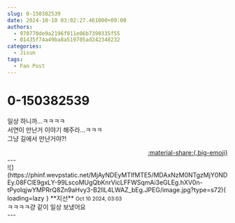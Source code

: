 ```yaml
---
slug: 0-150382539
date: 2024-10-10 03:02:27.461000+09:00
authors:
  - 970770de9a2196f811e06b7390335f55
  - 01435f74a49ba8a519705ad242348232
categories:
  - Jisun
tags:
  - Fan Post
---
```


# 0-150382539

<div class="post-container" markdown="1">
<div class="content-container md-sidebar__scrollwrap" markdown="1">

일상 하니까...ㅋㅋㅋㅋ<br>서연이 만난거 이야기 해주라...ㅋㅋㅋ<br>그냥 길에서 만난거야?!

</div>
</div>

<div style="text-align: right;" markdown="1">
<a href="https://weverse.io/fromis9/fanpost/0-150382539" style="text-align: right;">:material-share:{.big-emoji}</a>
</div>
---

<div class="comments-container md-sidebar__scrollwrap" markdown="1">
<div class="comment" markdown="1">
<div class='id-container' markdown="1">
![](https://phinf.wevpstatic.net/MjAyNDEyMTlfMTE5/MDAxNzM0NTgzMjY0NDEy.08FClE9gxLY-99LscoMUgQbKnrVicLFFWSqmAi3eGLEg.hXV0n-tPyoIqjwYMPRrQ8Zn9aHvy3-B2llL4LWAZ_bEg.JPEG/image.jpg?type=s72){ loading=lazy }
**<span class="artist">지선</span>** <small>Oct 10 2024, 03:03</small><br>
</div>
<div class='comment-body' markdown="1">
ㅋㅋㅋㅋ걍 같이 일상 보냈어요
</div>
</div>
</div>
---
